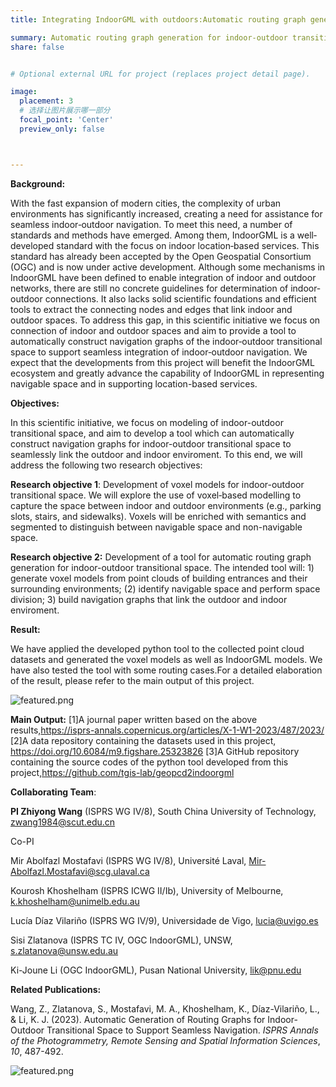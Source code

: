 ```yaml
---
title: Integrating IndoorGML with outdoors:Automatic routing graph generation for indoor‐outdoor transitional space for seamless navigation

summary: Automatic routing graph generation for indoor‐outdoor transitional space for seamless navigation This project is funded by ISRPS https://www.isprs.org/society/si/default.aspx
share: false


# Optional external URL for project (replaces project detail page).

image:
  placement: 3
  # 选择让图片展示哪一部分
  focal_point: 'Center'  
  preview_only: false



---
```


**Background:**

With the fast expansion of modern cities, the complexity of urban environments has significantly increased, creating a need for assistance for seamless indoor‐outdoor navigation. To meet this need, a number of standards and methods have emerged. Among them, IndoorGML is a well‐developed standard with the focus on indoor location‐based services. This standard has already been accepted by the Open Geospatial Consortium (OGC) and is now under active development. Although some mechanisms in IndoorGML have been defined to enable integration of indoor and outdoor networks, there are still no concrete guidelines for determination of indoor‐outdoor connections. It also lacks solid scientific foundations and efficient tools to extract the connecting nodes and edges that link indoor and outdoor spaces. To address this gap, in this scientific initiative we focus on connection of indoor and outdoor spaces and aim to provide a tool to automatically construct navigation graphs of the indoor‐outdoor transitional space to support seamless integration of indoor‐outdoor navigation. We expect that the developments from this project will benefit the IndoorGML ecosystem and greatly advance the capability of IndoorGML in representing navigable space and in supporting location-based services.

 

**Objectives:**

In this scientific initiative, we focus on modeling of indoor-outdoor transitional space, and aim to develop a tool which can automatically construct navigation graphs for indoor-outdoor transitional space to seamlessly link the outdoor and indoor enviroment. To this end, we will address the following two research objectives: 

**Research objective 1**: Development of voxel models for indoor-outdoor transitional space. We will explore the use of voxel‐based modelling to capture the space between indoor and outdoor environments (e.g., parking slots, stairs, and sidewalks). Voxels will be enriched with semantics and segmented to distinguish between navigable space and non-navigable space.

**Research objective 2:** Development of a tool for automatic routing graph generation for indoor-outdoor transitional space. The intended tool will: 1) generate voxel models from point clouds of building entrances and their surrounding environments; (2) identify navigable space and perform space division; 3) build navigation graphs that link the outdoor and indoor enviroment. 



**Result:**

We have applied the developed python tool to the collected point cloud datasets and generated the voxel models as well as IndoorGML models. We have also tested the tool with some routing cases.For a detailed elaboration of the result, please refer to the main output of this project.

![featured.png](/project_image/result1.png)
 


 **Main Output:**
 [1]A journal paper written based on the above results,https://isprs-annals.copernicus.org/articles/X-1-W1-2023/487/2023/
 [2]A data repository containing the datasets used in this project, https://doi.org/10.6084/m9.figshare.25323826
 [3]A GitHub repository containing the source codes of the python tool developed from this project,https://github.com/tgis-lab/geopcd2indoorgml
 
 
 
 **Collaborating Team**:

 

**PI Zhiyong Wang** (ISPRS WG IV/8), South China University of Technology, zwang1984@scut.edu.cn

Co-PI

Mir Abolfazl Mostafavi (ISPRS WG IV/8), Université Laval, Mir-Abolfazl.Mostafavi@scg.ulaval.ca

Kourosh Khoshelham (ISPRS ICWG II/Ib), University of Melbourne, k.khoshelham@unimelb.edu.au

Lucía Díaz Vilariño (ISPRS WG IV/9), Universidade de Vigo, lucia@uvigo.es

Sisi Zlatanova (ISPRS TC IV, OGC IndoorGML), UNSW, s.zlatanova@unsw.edu.au

Ki-Joune Li (OGC IndoorGML), Pusan National University, lik@pnu.edu


**Related Publications:**

 Wang, Z., Zlatanova, S., Mostafavi, M. A., Khoshelham, K., Díaz-Vilariño, L., & Li, K. J. (2023). Automatic Generation of Routing Graphs for Indoor-Outdoor Transitional Space to Support Seamless Navigation. *ISPRS Annals of the Photogrammetry, Remote Sensing and Spatial Information Sciences*, *10*, 487-492.

 ![featured.png](/project_image/isprs.png)